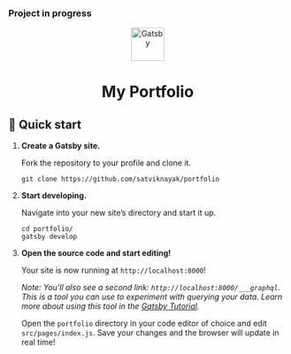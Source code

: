 ### Project in progress


<p align="center">
  <a href="https://www.gatsbyjs.com">
    <img alt="Gatsby" src="https://www.gatsbyjs.com/Gatsby-Monogram.svg" width="60" />
  </a>
</p>
<h1 align="center">
  My Portfolio
</h1>

## 🚀 Quick start

1.  **Create a Gatsby site.**

    Fork the repository to your profile and clone it.

    ```shell
    git clone https://github.com/satviknayak/portfolio
    ```

1.  **Start developing.**

    Navigate into your new site’s directory and start it up.

    ```shell
    cd portfolio/
    gatsby develop
    ```

1.  **Open the source code and start editing!**

    Your site is now running at `http://localhost:8000`!

    _Note: You'll also see a second link: _`http://localhost:8000/___graphql`_. This is a tool you can use to experiment with querying your data. Learn more about using this tool in the [Gatsby Tutorial](https://www.gatsbyjs.com/docs/tutorial/part-4/#use-graphiql-to-explore-the-data-layer-and-write-graphql-queries)._

    Open the `portfolio` directory in your code editor of choice and edit `src/pages/index.js`. Save your changes and the browser will update in real time!
